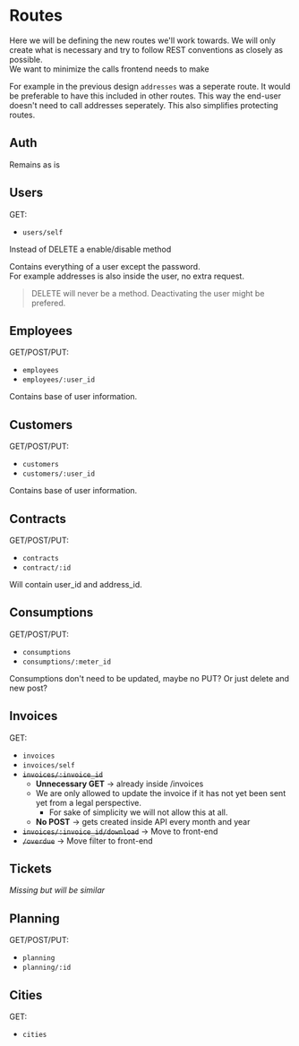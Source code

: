 # Routes

Here we will be defining the new routes we'll work towards.
We will only create what is necessary and try to follow REST conventions as closely as possible.  
We want to minimize the calls frontend needs to make

For example in the previous design `addresses` was a seperate route. It would be preferable to have this included in other routes.
This way the end-user doesn't need to call addresses seperately. This also simplifies protecting routes.

## Auth

Remains as is

## Users

GET:  
- `users/self`

Instead of DELETE a enable/disable method

Contains everything of a user except the password.  
For example addresses is also inside the user, no extra request.

> DELETE will never be a method. Deactivating the user might be prefered.
> 
## Employees

GET/POST/PUT:  
- `employees`
- `employees/:user_id`

Contains base of user information.

## Customers

GET/POST/PUT:  
- `customers`
- `customers/:user_id`

Contains base of user information.

## Contracts

GET/POST/PUT:
- `contracts`
- `contract/:id`

Will contain user_id and address_id.

## Consumptions

GET/POST/PUT:
- `consumptions`
- `consumptions/:meter_id`

Consumptions don't need to be updated, maybe no PUT?
Or just delete and new post?

## Invoices

GET:
- `invoices`
- `invoices/self`
- ~~`invoices/:invoice_id`~~
  - **Unnecessary GET** -> already inside /invoices
  - We are only allowed to update the invoice if it has not yet been sent yet from a legal perspective.
    - For sake of simplicity we will not allow this at all.
  - **No POST** -> gets created inside API every month and year
- ~~`invoices/:invoice_id/download`~~ -> Move to front-end
- ~~`/overdue`~~ -> Move filter to front-end

## Tickets

*Missing but will be similar*

## Planning

GET/POST/PUT:
- `planning`
- `planning/:id`

## Cities

GET:
- `cities`
